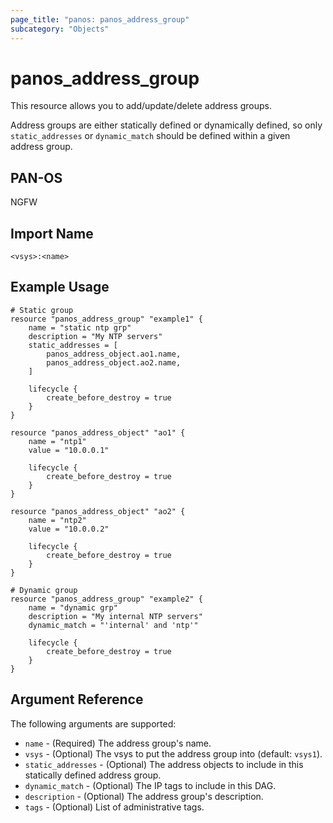 ```yaml
---
page_title: "panos: panos_address_group"
subcategory: "Objects"
---
```


# panos_address_group

This resource allows you to add/update/delete address groups.

Address groups are either statically defined or dynamically defined, so only
`static_addresses` or `dynamic_match` should be defined within a given address
group.


## PAN-OS

NGFW


## Import Name

```shell
<vsys>:<name>
```


## Example Usage

```hcl
# Static group
resource "panos_address_group" "example1" {
    name = "static ntp grp"
    description = "My NTP servers"
    static_addresses = [
        panos_address_object.ao1.name,
        panos_address_object.ao2.name,
    ]

    lifecycle {
        create_before_destroy = true
    }
}

resource "panos_address_object" "ao1" {
    name = "ntp1"
    value = "10.0.0.1"

    lifecycle {
        create_before_destroy = true
    }
}

resource "panos_address_object" "ao2" {
    name = "ntp2"
    value = "10.0.0.2"

    lifecycle {
        create_before_destroy = true
    }
}
```

```hcl
# Dynamic group
resource "panos_address_group" "example2" {
    name = "dynamic grp"
    description = "My internal NTP servers"
    dynamic_match = "'internal' and 'ntp'"

    lifecycle {
        create_before_destroy = true
    }
}
```

## Argument Reference

The following arguments are supported:

* `name` - (Required) The address group's name.
* `vsys` - (Optional) The vsys to put the address group into (default:
  `vsys1`).
* `static_addresses` - (Optional) The address objects to include in this
  statically defined address group.
* `dynamic_match` - (Optional) The IP tags to include in this DAG.
* `description` - (Optional) The address group's description.
* `tags` - (Optional) List of administrative tags.
